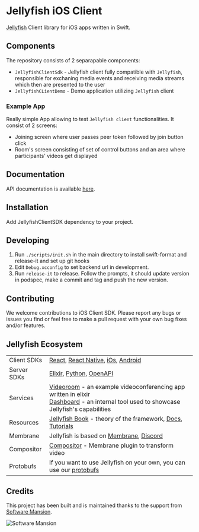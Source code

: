 
# Jellyfish iOS Client

[Jellyfish](https://github.com/jellyfish-dev/jellyfish) Client library for iOS apps written in Swift.

## Components

The repository consists of 2 separapable components:

- `JellyfishClientSdk` - Jellyfish client fully compatible with `Jellyfish`, responsible for exchaning media events and receiving media streams which then are presented to the user
- `JellyfishCLientDemo` - Demo application utilizing `Jellyfish` client

### Example App

Really simple App allowing to test `Jellyfish client` functionalities. It consist of 2 screens:

- Joining screen where user passes peer token followed by join button click
- Room's screen consisting of set of control buttons and an area where participants' videos get displayed

## Documentation

API documentation is available [here](https://jellyfish-dev.github.io/ios-client-sdk/documentation/jellyfishclientsdk/).

## Installation

Add JellyfishClientSDK dependency to your project.

## Developing

1. Run `./scripts/init.sh` in the main directory to install swift-format and release-it and set up git hooks
2. Edit `Debug.xcconfig` to set backend url in development.
3. Run `release-it` to release. Follow the prompts, it should update version in podspec, make a commit and tag and push the new version.

## Contributing

We welcome contributions to iOS Client SDK. Please report any bugs or issues you find or feel free to make a pull request with your own bug fixes and/or features.

## Jellyfish Ecosystem

|             |                                                                                                                                                                                                                                                              |
| ----------- | ------------------------------------------------------------------------------------------------------------------------------------------------------------------------------------------------------------------------------------------------------------ |
| Client SDKs | [React](https://github.com/jellyfish-dev/react-client-sdk), [React Native](https://github.com/jellyfish-dev/react-native-client-sdk), [iOs](https://github.com/jellyfish-dev/ios-client-sdk), [Android](https://github.com/jellyfish-dev/android-client-sdk) |
| Server SDKs | [Elixir](https://github.com/jellyfish-dev/elixir_server_sdk), [Python](https://github.com/jellyfish-dev/python-server-sdk), [OpenAPI](https://jellyfish-dev.github.io/jellyfish-docs/api_reference/rest_api)                                                 |
| Services    | [Videoroom](https://github.com/jellyfish-dev/jellyfish_videoroom) - an example videoconferencing app written in elixir <br/> [Dashboard](https://github.com/jellyfish-dev/jellyfish-dashboard) - an internal tool used to showcase Jellyfish's capabilities   |
| Resources   | [Jellyfish Book](https://jellyfish-dev.github.io/book/) - theory of the framework, [Docs](https://jellyfish-dev.github.io/jellyfish-docs/), [Tutorials](https://github.com/jellyfish-dev/jellyfish-clients-tutorials)                                        |
| Membrane    | Jellyfish is based on [Membrane](https://membrane.stream/), [Discord](https://discord.gg/nwnfVSY)                                                                                                                                                            |
| Compositor  | [Compositor](https://github.com/membraneframework/membrane_video_compositor_plugin) - Membrane plugin to transform video                                                                                                                                     |
| Protobufs   | If you want to use Jellyfish on your own, you can use our [protobufs](https://github.com/jellyfish-dev/protos)

## Credits

This project has been built and is maintained thanks to the support from [Software Mansion](https://swmansion.com).

<img alt="Software Mansion" src="https://logo.swmansion.com/logo?color=white&variant=desktop&width=150&tag=react-native-reanimated-github"/>
